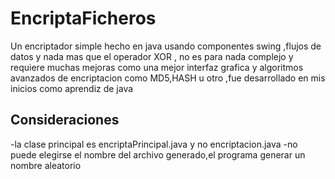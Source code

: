EncriptaFicheros
================

Un encriptador simple hecho en java usando componentes swing ,flujos de datos y nada mas que el operador XOR , no es
para nada complejo y requiere muchas mejoras como una mejor interfaz grafica y algoritmos avanzados de encriptacion
como MD5,HASH u otro ,fue desarrollado en mis inicios como aprendiz de java

Consideraciones
---------------
-la clase principal es encriptaPrincipal.java y no encriptacion.java
-no puede elegirse el nombre del archivo generado,el programa generar un nombre aleatorio

